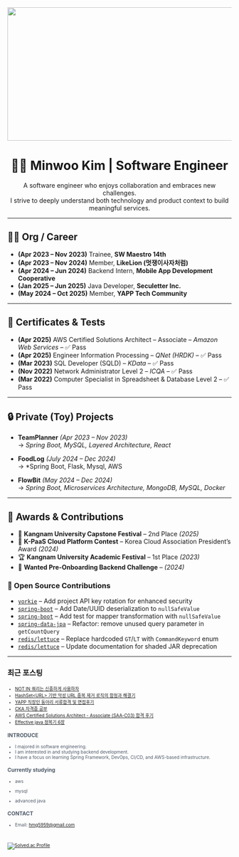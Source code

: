 
<div align="center">
  
<a href="https://github.com/devxb/gitanimals">
<img
  src="https://render.gitanimals.org/farms/minwoo1999"
  width="600"
  height="300"
/>
</a>
</div>


<div align="center">

# 👨‍💻 Minwoo Kim | Software Engineer

A software engineer who enjoys collaboration and embraces new challenges.  
I strive to deeply understand both technology and product context to build meaningful services.

</div>

---

## 🧑‍💼 Org / Career

- **(Apr 2023 – Nov 2023)** Trainee, **SW Maestro 14th**
- **(Apr 2023 – Nov 2024)** Member, **LikeLion (멋쟁이사자처럼)**
- **(Apr 2024 – Jun 2024)** Backend Intern, **Mobile App Development Cooperative**
- **(Jan 2025 – Jun 2025)** Java Developer, **Seculetter Inc.**
- **(May 2024 – Oct 2025)** Member, **YAPP Tech Community**

---

## 📜 Certificates & Tests

- **(Apr 2025)** AWS Certified Solutions Architect – Associate – *Amazon Web Services* – ✅ Pass  
- **(Apr 2025)** Engineer Information Processing – *QNet (HRDK)* – ✅ Pass  
- **(Mar 2023)** SQL Developer (SQLD) – *KData* – ✅ Pass  
- **(Nov 2022)** Network Administrator Level 2 – *ICQA* – ✅ Pass  
- **(Mar 2022)** Computer Specialist in Spreadsheet & Database Level 2 – ✅ Pass  

---

## 🔒 Private (Toy) Projects

- **TeamPlanner** *(Apr 2023 – Nov 2023)*  
  → *Spring Boot, MySQL, Layered Architecture, React*

- **FoodLog** *(July 2024 – Dec 2024)*  
  → *Spring Boot, Flask, Mysql, AWS

- **FlowBit** *(May 2024 – Dec 2024)*  
  → *Spring Boot, Microservices Architecture, MongoDB, MySQL, Docker*
---

## 🏅 Awards & Contributions
- 🥈 **Kangnam University Capstone Festival** – 2nd Place *(2025)*
- 🥇 **K-PaaS Cloud Platform Contest** – Korea Cloud Association President’s Award *(2024)*  
- 🏆 **Kangnam University Academic Festival** – 1st Place *(2023)*  
- 🚀 **Wanted Pre-Onboarding Backend Challenge** – *(2024)*

### 🔧 Open Source Contributions

- [`yorkie`](https://github.com/yorkie-team/yorkie/pull/1296) – Add project API key rotation for enhanced security  
- [`spring-boot`](https://github.com/spring-projects/spring-boot/issues/42972) – Add Date/UUID deserialization to `nullSafeValue`  
- [`spring-boot`](https://github.com/spring-projects/spring-boot/pull/43441) – Add test for mapper transformation with `nullSafeValue`  
- [`spring-data-jpa`](https://github.com/spring-projects/spring-data-jpa/pull/3719) – Refactor: remove unused query parameter in `getCountQuery`  
- [`redis/lettuce`](https://github.com/redis/lettuce/pull/3079) – Replace hardcoded `GT`/`LT` with `CommandKeyword` enum  
- [`redis/lettuce`](https://github.com/redis/lettuce/pull/3095) – Update documentation for shaded JAR deprecation

---




### 최근 포스팅
<span style="color:#4E5968; font-size:10px;">

- [NOT IN 쿼리는 신중하게 사용하자](https://minwoo-it-factory.tistory.com/entry/NOT-IN-%EC%BF%BC%EB%A6%AC%EB%8A%94-%EC%8B%A0%EC%A4%91%ED%95%98%EA%B2%8C-%EC%82%AC%EC%9A%A9%ED%95%98%EC%9E%90)<br>
- [HashSet&lt;URL&gt; 기반 악성 URL 중복 제거 로직의 함정과 해결기](https://minwoo-it-factory.tistory.com/entry/HashSetURL-%EA%B8%B0%EB%B0%98-%EC%95%85%EC%84%B1-URL-%EC%A4%91%EB%B3%B5-%EC%A0%9C%EA%B1%B0-%EB%A1%9C%EC%A7%81%EC%9D%98-%ED%95%A8%EC%A0%95%EA%B3%BC-%ED%95%B4%EA%B2%B0%EA%B8%B0)<br>
- [YAPP 직장인 동아리 서류합격 및 면접후기](https://minwoo-it-factory.tistory.com/entry/YAPP-Mash-up-%EC%A7%81%EC%9E%A5%EC%9D%B8-%EB%8F%99%EC%95%84%EB%A6%AC-%EC%84%9C%EB%A5%98%ED%95%A9%EA%B2%A9-%EB%B0%8F-%EB%A9%B4%EC%A0%91%ED%9B%84%EA%B8%B0)<br>
- [CKA 자격증 공부](https://minwoo-it-factory.tistory.com/entry/CKA-%EC%9E%90%EA%B2%A9%EC%A6%9D-%EA%B3%B5%EB%B6%80)<br>
- [AWS Certified Solutions Architect - Associate (SAA-C03) 합격 후기](https://minwoo-it-factory.tistory.com/entry/AWS-Certified-Solutions-Architect-Associate-SAA-C03-%ED%95%A9%EA%B2%A9-%ED%9B%84%EA%B8%B0)<br>
- [Effective java 정복기 6장](https://minwoo-it-factory.tistory.com/entry/Effective-java-%EC%A0%95%EB%B3%B5%EA%B8%B0-6%EC%9E%A5)<br>


### INTRODUCE
<span style="color:#4E5968; font-size:10px;">

  
- I majored in software engineering.
- I am interested in and studying backend development.
- I have a focus on learning Spring Framework, DevOps, CI/CD, and AWS-based infrastructure.

### Currently studying 
<span style="color:#4E5968; font-size:10px;">

* aws

* mysql
 
* advanced java

### CONTACT
- Email: hmg5959@gmail.com


<br><br>
[![Solved.ac Profile](http://mazassumnida.wtf/api/v2/generate_badge?boj=kbsserver)](https://solved.ac/kbsserver/)
</div>
